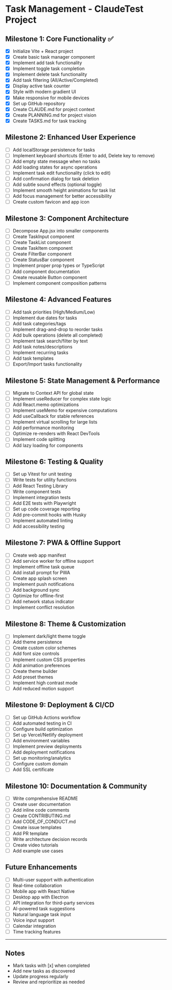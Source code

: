 # Task Management - ClaudeTest Project

## Milestone 1: Core Functionality ✅
- [x] Initialize Vite + React project
- [x] Create basic task manager component
- [x] Implement add task functionality
- [x] Implement toggle task completion
- [x] Implement delete task functionality
- [x] Add task filtering (All/Active/Completed)
- [x] Display active task counter
- [x] Style with modern gradient UI
- [x] Make responsive for mobile devices
- [x] Set up GitHub repository
- [x] Create CLAUDE.md for project context
- [x] Create PLANNING.md for project vision
- [x] Create TASKS.md for task tracking

## Milestone 2: Enhanced User Experience
- [ ] Add localStorage persistence for tasks
- [ ] Implement keyboard shortcuts (Enter to add, Delete key to remove)
- [ ] Add empty state message when no tasks
- [ ] Add loading states for async operations
- [ ] Implement task edit functionality (click to edit)
- [ ] Add confirmation dialog for task deletion
- [ ] Add subtle sound effects (optional toggle)
- [ ] Implement smooth height animations for task list
- [ ] Add focus management for better accessibility
- [ ] Create custom favicon and app icon

## Milestone 3: Component Architecture
- [ ] Decompose App.jsx into smaller components
- [ ] Create TaskInput component
- [ ] Create TaskList component
- [ ] Create TaskItem component
- [ ] Create FilterBar component
- [ ] Create StatusBar component
- [ ] Implement proper prop types or TypeScript
- [ ] Add component documentation
- [ ] Create reusable Button component
- [ ] Implement component composition patterns

## Milestone 4: Advanced Features
- [ ] Add task priorities (High/Medium/Low)
- [ ] Implement due dates for tasks
- [ ] Add task categories/tags
- [ ] Implement drag-and-drop to reorder tasks
- [ ] Add bulk operations (delete all completed)
- [ ] Implement task search/filter by text
- [ ] Add task notes/descriptions
- [ ] Implement recurring tasks
- [ ] Add task templates
- [ ] Export/Import tasks functionality

## Milestone 5: State Management & Performance
- [ ] Migrate to Context API for global state
- [ ] Implement useReducer for complex state logic
- [ ] Add React.memo optimizations
- [ ] Implement useMemo for expensive computations
- [ ] Add useCallback for stable references
- [ ] Implement virtual scrolling for large lists
- [ ] Add performance monitoring
- [ ] Optimize re-renders with React DevTools
- [ ] Implement code splitting
- [ ] Add lazy loading for components

## Milestone 6: Testing & Quality
- [ ] Set up Vitest for unit testing
- [ ] Write tests for utility functions
- [ ] Add React Testing Library
- [ ] Write component tests
- [ ] Implement integration tests
- [ ] Add E2E tests with Playwright
- [ ] Set up code coverage reporting
- [ ] Add pre-commit hooks with Husky
- [ ] Implement automated linting
- [ ] Add accessibility testing

## Milestone 7: PWA & Offline Support
- [ ] Create web app manifest
- [ ] Add service worker for offline support
- [ ] Implement offline task queue
- [ ] Add install prompt for PWA
- [ ] Create app splash screen
- [ ] Implement push notifications
- [ ] Add background sync
- [ ] Optimize for offline-first
- [ ] Add network status indicator
- [ ] Implement conflict resolution

## Milestone 8: Theme & Customization
- [ ] Implement dark/light theme toggle
- [ ] Add theme persistence
- [ ] Create custom color schemes
- [ ] Add font size controls
- [ ] Implement custom CSS properties
- [ ] Add animation preferences
- [ ] Create theme builder
- [ ] Add preset themes
- [ ] Implement high contrast mode
- [ ] Add reduced motion support

## Milestone 9: Deployment & CI/CD
- [ ] Set up GitHub Actions workflow
- [ ] Add automated testing in CI
- [ ] Configure build optimization
- [ ] Set up Vercel/Netlify deployment
- [ ] Add environment variables
- [ ] Implement preview deployments
- [ ] Add deployment notifications
- [ ] Set up monitoring/analytics
- [ ] Configure custom domain
- [ ] Add SSL certificate

## Milestone 10: Documentation & Community
- [ ] Write comprehensive README
- [ ] Create user documentation
- [ ] Add inline code comments
- [ ] Create CONTRIBUTING.md
- [ ] Add CODE_OF_CONDUCT.md
- [ ] Create issue templates
- [ ] Add PR template
- [ ] Write architecture decision records
- [ ] Create video tutorials
- [ ] Add example use cases

## Future Enhancements
- [ ] Multi-user support with authentication
- [ ] Real-time collaboration
- [ ] Mobile app with React Native
- [ ] Desktop app with Electron
- [ ] API integration for third-party services
- [ ] AI-powered task suggestions
- [ ] Natural language task input
- [ ] Voice input support
- [ ] Calendar integration
- [ ] Time tracking features

---

## Notes
- Mark tasks with [x] when completed
- Add new tasks as discovered
- Update progress regularly
- Review and reprioritize as needed